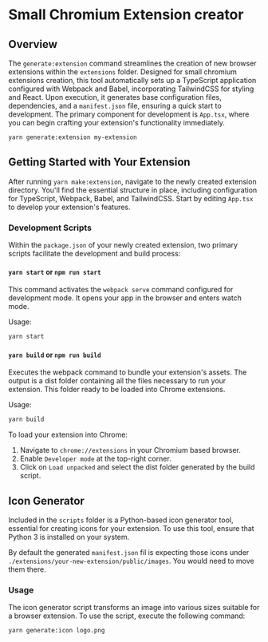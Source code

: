 # Small Chromium Extension creator

## Overview

The `generate:extension` command streamlines the creation of new browser extensions within the `extensions` folder. Designed for small chromium extensions creation, this tool automatically sets up a TypeScript application configured with Webpack and Babel, incorporating TailwindCSS for styling and React. Upon execution, it generates base configuration files, dependencies, and a `manifest.json` file, ensuring a quick start to development. The primary component for development is `App.tsx`, where you can begin crafting your extension's functionality immediately.

```bash
yarn generate:extension my-extension
```

## Getting Started with Your Extension

After running `yarn make:extension`, navigate to the newly created extension directory. You'll find the essential structure in place, including configuration for TypeScript, Webpack, Babel, and TailwindCSS. Start by editing `App.tsx` to develop your extension's features.

### Development Scripts

Within the `package.json` of your newly created extension, two primary scripts facilitate the development and build process:

#### `yarn start` or `npm run start`

This command activates the `webpack serve` command configured for development mode. It opens your app in the browser and enters watch mode.

Usage:

```bash
yarn start
```

#### `yarn build` or `npm run build`

Executes the webpack command to bundle your extension's assets. The output is a dist folder containing all the files necessary to run your extension. This folder ready to be loaded into Chrome extensions.

Usage:

```bash
yarn build
```

To load your extension into Chrome:

1. Navigate to `chrome://extensions` in your Chromium based browser.
2. Enable `Developer mode` at the top-right corner.
3. Click on `Load unpacked` and select the dist folder generated by the build script.

## Icon Generator

Included in the `scripts` folder is a Python-based icon generator tool, essential for creating icons for your extension. To use this tool, ensure that Python 3 is installed on your system.

By default the generated `manifest.json` fil is expecting those icons under `./extensions/your-new-extension/public/images`. You would need to move them there.

### Usage

The icon generator script transforms an image into various sizes suitable for a browser extension. To use the script, execute the following command:

```bash
yarn generate:icon logo.png
```
